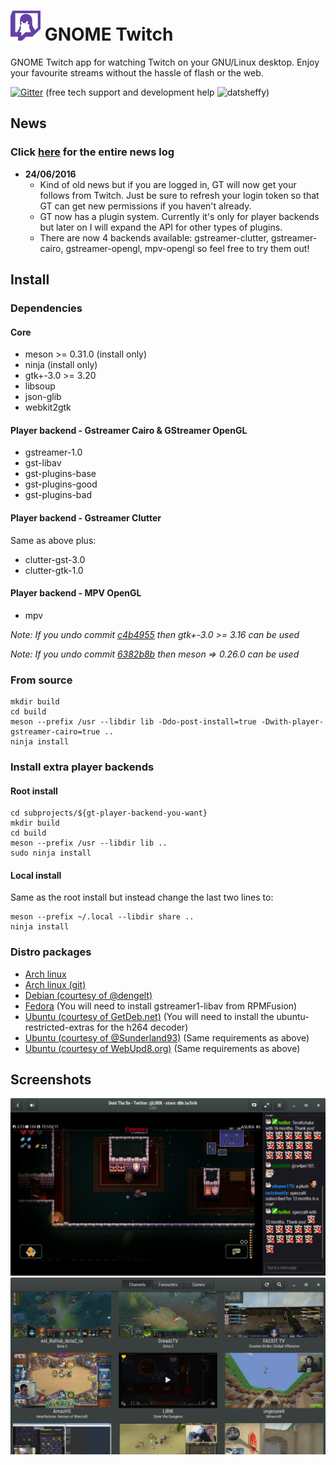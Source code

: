 # ![](/data/icons/hicolor/48x48/apps/gnome-twitch.png) GNOME Twitch
GNOME Twitch app for watching Twitch on your GNU/Linux desktop. Enjoy your favourite streams without
the hassle of flash or the web.

[![Gitter](https://badges.gitter.im/Ippytraxx/gnome-twitch.svg)](https://gitter.im/Ippytraxx/gnome-twitch?utm_source=badge&utm_medium=badge&utm_campaign=pr-badge) (free tech support and development help ![datsheffy](https://static-cdn.jtvnw.net/emoticons/v1/170/1.0))

## News
### Click [here](NEWS.md) for the entire news log
* __24/06/2016__
    * Kind of old news but if you are logged in, GT will now get your follows from Twitch. Just be sure to refresh your login token so that GT can get new permissions if you haven't already.
    * GT now has a plugin system. Currently it's only for player backends but later on I will expand the API for other types of plugins.
    * There are now 4 backends available: gstreamer-clutter, gstreamer-cairo, gstreamer-opengl, mpv-opengl so feel free to try them out!

## Install
### Dependencies
#### Core
* meson >= 0.31.0 (install only)
* ninja (install only)
* gtk+-3.0 >= 3.20
* libsoup
* json-glib
* webkit2gtk

#### Player backend - Gstreamer Cairo & GStreamer OpenGL
* gstreamer-1.0
* gst-libav
* gst-plugins-base
* gst-plugins-good
* gst-plugins-bad

#### Player backend - Gstreamer Clutter
Same as above plus:

* clutter-gst-3.0
* clutter-gtk-1.0

#### Player backend - MPV OpenGL
* mpv

_Note: If you undo commit [c4b4955](https://github.com/Ippytraxx/gnome-twitch/commit/c4b49557dfed8465f273f2b5490002607baa5182) then gtk+-3.0 >= 3.16 can be used_

_Note: If you undo commit [6382b8b](https://github.com/Ippytraxx/gnome-twitch/commit/6382b8b918306306da0c014cedb8f314ecd66a93) then meson => 0.26.0 can be used_

### From source

``` shell
mkdir build
cd build
meson --prefix /usr --libdir lib -Ddo-post-install=true -Dwith-player-gstreamer-cairo=true ..
ninja install
```

### Install extra player backends
#### Root install

``` shell
cd subprojects/${gt-player-backend-you-want}
mkdir build
cd build
meson --prefix /usr --libdir lib ..
sudo ninja install
```
#### Local install

Same as the root install but instead change the last two lines to:

``` shell
meson --prefix ~/.local --libdir share ..
ninja install
```

### Distro packages
* [Arch linux](https://aur.archlinux.org/packages/gnome-twitch/)
* [Arch linux (git)](https://aur.archlinux.org/packages/gnome-twitch-git/)
* [Debian (courtesy of @dengelt)](https://tracker.debian.org/pkg/gnome-twitch/)
* [Fedora](https://copr.fedoraproject.org/coprs/ippytraxx/gnome-twitch/) (You will need to install gstreamer1-libav from RPMFusion)
* [Ubuntu (courtesy of GetDeb.net)](http://www.getdeb.net/app/GNOME%20Twitch) (You will need to install the ubuntu-restricted-extras for the h264 decoder)
* [Ubuntu (courtesy of @Sunderland93)](https://launchpad.net/~samoilov-lex/+archive/ubuntu/gnome-twitch) (Same requirements as above)
* [Ubuntu (courtesy of WebUpd8.org)](https://launchpad.net/~nilarimogard/+archive/ubuntu/webupd8/+index?batch=75&memo=150&start=150) (Same requirements as above)

## Screenshots
![](/data/screenshots/scrot_player.png?raw=true)
![](/data/screenshots/scrot_streams.png?raw=true)
